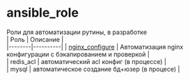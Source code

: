 # ansible_role
Роли для автоматизации рутины, в разработке  
| Роль | Описание |  
|--------|----------|
| [nginx_configure](https://github.com/AqV-rs/ansible_role/tree/main/nginx_configure) | Автоматизация nginx конфигурации с бэкапированием и проверкой |  
| redis_acl | автоматический acl конфиг (в процессе) |  
| mysql | автоматическое создание бд+юзер (в процесе) |  

